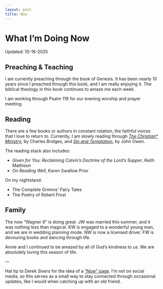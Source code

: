 ```yaml
---
layout: post
title: Now
---
```


# What I’m Doing Now

Updated: 10-16-2025


## Preaching & Teaching
I am currently preaching through the book of Genesis. It has been nearly 10 years since I preached through this book, and I am really enjoying it. The biblical theology in this book continues to amaze me each week.

I am working through Psalm 119 for our evening worship and prayer meeting. 

## Reading
There are a few books or authors in constant rotation, the faithful voices that I love to return to. Currently, I am slowly reading through *[The Christian* Ministry](https://banneroftruth.org/us/store/church-ministry/the-christian-ministry/)*, by Charles Bridges, and *[Sin and Temptation](https://www.crossway.org/books/sin-and-temptation-hccase/)*, by John Owen. 

The reading stack also includes:
- *Given for You: Reclaiming Calvin’s Doctrine of the Lord’s Supper*, Keith Mathison
- *On Reading Well*, Karen Swallow Prior

On my nightstand:
- The Complete Grimms' Fairy Tales
- The Poetry of Robert Frost

## Family
The now “Wagner 8” is doing great. JW was married this summer, and it was nothing less than magical. KW is engaged to a wonderful young man, and we are in wedding planning mode. NW is now a licensed driver. FW is devouring books and dancing through life.

Annie and I continued to be amazed by all of God’s kindness to us. We are absolutely loving this season of life.

—

Hat tip to Derek Sivers for the idea of a [“Now” page](https://nownownow.com/about). I’m not on social media, so this serves as a small way to stay connected through occasional updates, like I would when catching up with an old friend.